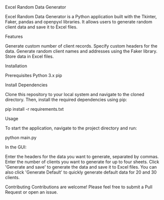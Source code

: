 Excel Random Data Generator

Excel Random Data Generator is a Python application built with the Tkinter, Faker, pandas and openpyxl libraries. It allows users to generate random client data and save it to Excel files.

Features

Generate custom number of client records.
Specify custom headers for the data.
Generate random client names and addresses using the Faker library.
Store data in Excel files.

Installation

Prerequisites
Python 3.x
pip

Install Dependencies

Clone this repository to your local system and navigate to the cloned directory. Then, install the required dependencies using pip:


pip install -r requirements.txt

Usage

To start the application, navigate to the project directory and run:

python main.py

In the GUI:

Enter the headers for the data you want to generate, separated by commas.
Enter the number of clients you want to generate for up to four sheets.
Click 'Generate and save' to generate the data and save it to Excel files.
You can also click 'Generate Default' to quickly generate default data for 20 and 30 clients.

Contributing
Contributions are welcome! Please feel free to submit a Pull Request or open an issue.
